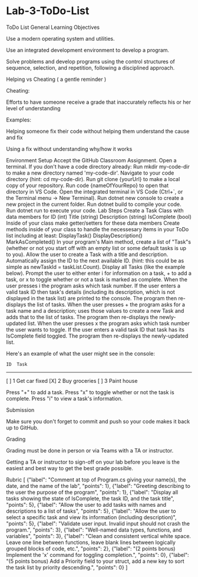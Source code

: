 # Lab-3-ToDo-List
ToDo List
General Learning Objectives

Use a modern operating system and utilities.

Use an integrated development environment to develop a program.

Solve problems and develop programs using the control structures of sequence, selection, and repetition, following a disciplined approach.

Helping vs Cheating ( a gentle reminder )

Cheating:

Efforts to have someone receive a grade that inaccurately reflects his or her level of understanding

Examples:

Helping someone fix their code without helping them understand the cause and fix

Using a fix without understanding why/how it works

Environment Setup
Accept the GitHub Classroom Assignment.
Open a terminal.
If you don't have a code directory already:
Run mkdir my-code-dir to make a new directory named 'my-code-dir'.
Navigate to your code directory (hint: cd my-code-dir).
Run git clone {yourUrl} to make a local copy of your repository.
Run code {nameOfYourRepo} to open that directory in VS Code.
Open the integrated terminal in VS Code (Ctrl+`, or the Terminal menu -> New Terminal).
Run dotnet new console to create a new project in the current folder.
Run dotnet build to compile your code.
Run dotnet run to execute your code.
Lab Steps
Create a Task Class with data members for
ID (int)
Title (string)
Description (string)
IsComplete (bool)
Inside of your class make getter/setters for these data members
Create methods inside of your class to handle the necessesary items in your ToDo list including at least:
DisplayTask()
DisplayDescription()
MarkAsCompleted()
In your program's Main method, create a list of "Task"s (whether or not you start off with an empty list or some default tasks is up to you).
Allow the user to create a Task with a title and description. Automatically assign the ID to the next available ID. (hint: this could be as simple as newTaskId = taskList.Count).
Display all Tasks (like the example below).
Prompt the user to either enter i for information on a task, + to add a task, or x to toggle whether or not a task is marked as complete.
When the user presses i the program asks which task number. If the user enters a valid task ID then task's details (including its description, which is not displayed in the task list) are printed to the console. The program then re-displays the list of tasks.
When the user presses + the program asks for a task name and a description; uses those values to create a new Task and adds that to the list of tasks. The program then re-displays the newly-updated list.
When the user presses x the program asks which task number the user wants to toggle. If the user enters a valid task ID that task has its IsComplete field toggled. The program then re-displays the newly-updated list.

Here's an example of what the user might see in the console:

    ID  Task
-----------------------------------
[ ] 1   Get car fixed
[X] 2   Buy groceries
[ ] 3   Paint house

Press "+" to add a task. Press "x" to toggle whether or not the task is complete. Press "i" to view a task's information.

Submission

Make sure you don't forget to commit and push so your code makes it back up to GitHub.

Grading

Grading must be done in person or via Teams with a TA or instructor.

Getting a TA or instructor to sign-off on your lab before you leave is the easiest and best way to get the best grade possible.

Rubric
[
    {"label": "Comment at top of Program.cs giving your name(s), the date, and the name of the lab", "points": 1},
    {"label": "Greeting describing to the user the purpose of the program", "points": 1},
    {"label": "Display all tasks showing the state of IsComplete, the task ID, and the task title", "points": 5},
    {"label": "Allow the user to add tasks with names and descriptions to a list of tasks", "points": 5},
    {"label": "Allow the user to select a specific task and view its information (including description)", "points": 5},
    {"label": "Validate user input.  Invalid input should not crash the program.", "points": 3},
    {"label": "Well-named data types, functions, and variables", "points": 3},
    {"label": "Clean and consistent vertical white space.  Leave one line between functions, leave blank lines between logically grouped blocks of code, etc.", "points": 2},
    {"label": "(2 points bonus) Implement the 'x' command for toggling completion.", "points": 0},
    {"label": "(5 points bonus) Add a Priority field to your struct, add a new key to sort the task list by priority descending.", "points": 0}
]
